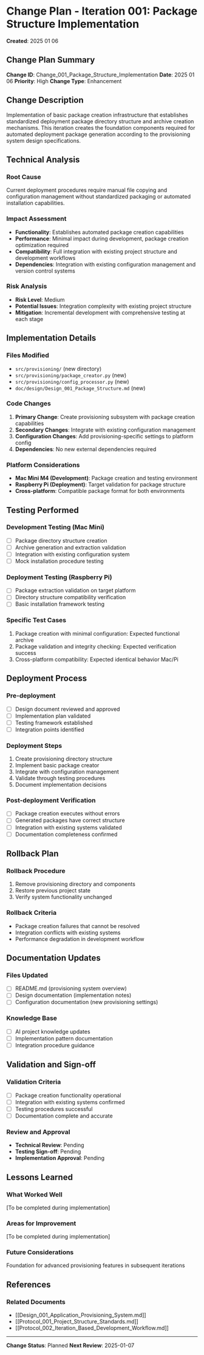 # Change Plan - Iteration 001: Package Structure Implementation

**Created**: 2025 01 06

## Change Plan Summary

**Change ID**: Change_001_Package_Structure_Implementation
**Date**: 2025 01 06
**Priority**: High
**Change Type**: Enhancement

## Change Description

Implementation of basic package creation infrastructure that establishes standardized deployment package directory structure and archive creation mechanisms. This iteration creates the foundation components required for automated deployment package generation according to the provisioning system design specifications.

## Technical Analysis

### Root Cause
Current deployment procedures require manual file copying and configuration management without standardized packaging or automated installation capabilities.

### Impact Assessment
- **Functionality**: Establishes automated package creation capabilities
- **Performance**: Minimal impact during development, package creation optimization required
- **Compatibility**: Full integration with existing project structure and development workflows  
- **Dependencies**: Integration with existing configuration management and version control systems

### Risk Analysis
- **Risk Level**: Medium
- **Potential Issues**: Integration complexity with existing project structure
- **Mitigation**: Incremental development with comprehensive testing at each stage

## Implementation Details

### Files Modified
- `src/provisioning/` (new directory)
- `src/provisioning/package_creator.py` (new)
- `src/provisioning/config_processor.py` (new)
- `doc/design/Design_001_Package_Structure.md` (new)

### Code Changes
1. **Primary Change**: Create provisioning subsystem with package creation capabilities
2. **Secondary Changes**: Integrate with existing configuration management
3. **Configuration Changes**: Add provisioning-specific settings to platform config
4. **Dependencies**: No new external dependencies required

### Platform Considerations
- **Mac Mini M4 (Development)**: Package creation and testing environment
- **Raspberry Pi (Deployment)**: Target validation for package structure
- **Cross-platform**: Compatible package format for both environments

## Testing Performed

### Development Testing (Mac Mini)
- [ ] Package directory structure creation
- [ ] Archive generation and extraction validation
- [ ] Integration with existing configuration system
- [ ] Mock installation procedure testing

### Deployment Testing (Raspberry Pi)
- [ ] Package extraction validation on target platform
- [ ] Directory structure compatibility verification
- [ ] Basic installation framework testing

### Specific Test Cases
1. Package creation with minimal configuration: Expected functional archive
2. Package validation and integrity checking: Expected verification success
3. Cross-platform compatibility: Expected identical behavior Mac/Pi

## Deployment Process

### Pre-deployment
- [ ] Design document reviewed and approved
- [ ] Implementation plan validated
- [ ] Testing framework established
- [ ] Integration points identified

### Deployment Steps
1. Create provisioning directory structure
2. Implement basic package creator
3. Integrate with configuration management
4. Validate through testing procedures
5. Document implementation decisions

### Post-deployment Verification
- [ ] Package creation executes without errors
- [ ] Generated packages have correct structure
- [ ] Integration with existing systems validated
- [ ] Documentation completeness confirmed

## Rollback Plan

### Rollback Procedure
1. Remove provisioning directory and components
2. Restore previous project state
3. Verify system functionality unchanged

### Rollback Criteria
- Package creation failures that cannot be resolved
- Integration conflicts with existing systems
- Performance degradation in development workflow

## Documentation Updates

### Files Updated
- [ ] README.md (provisioning system overview)
- [ ] Design documentation (implementation notes)
- [ ] Configuration documentation (new provisioning settings)

### Knowledge Base
- [ ] AI project knowledge updates
- [ ] Implementation pattern documentation
- [ ] Integration procedure guidance

## Validation and Sign-off

### Validation Criteria
- [ ] Package creation functionality operational
- [ ] Integration with existing systems confirmed
- [ ] Testing procedures successful
- [ ] Documentation complete and accurate

### Review and Approval
- **Technical Review**: Pending
- **Testing Sign-off**: Pending  
- **Implementation Approval**: Pending

## Lessons Learned

### What Worked Well
[To be completed during implementation]

### Areas for Improvement
[To be completed during implementation]

### Future Considerations
Foundation for advanced provisioning features in subsequent iterations

## References

### Related Documents
- [[Design_001_Application_Provisioning_System.md]]
- [[Protocol_001_Project_Structure_Standards.md]]
- [[Protocol_002_Iteration_Based_Development_Workflow.md]]

---

**Change Status**: Planned
**Next Review**: 2025-01-07
